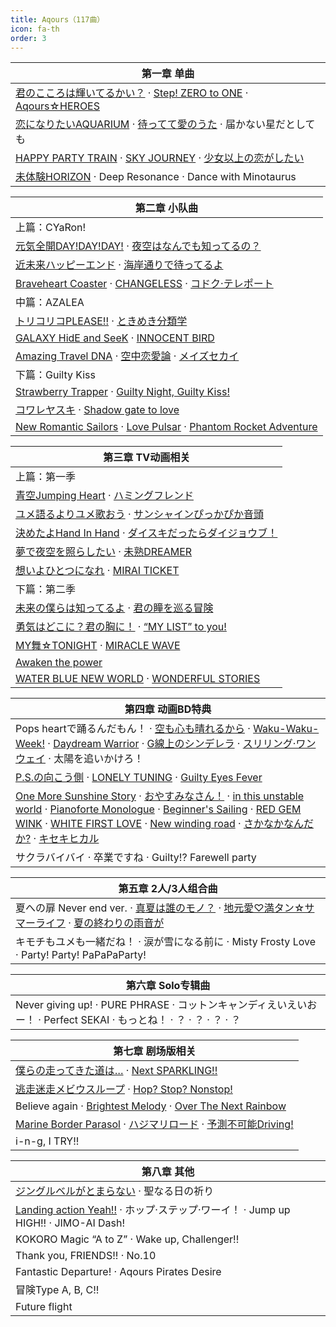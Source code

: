 ```yaml
---
title: Aqours（117曲）
icon: fa-th
order: 3
---
```


|第一章 单曲|
|-|
|[君のこころは輝いてるかい？](2015/10/07/君のこころは輝いてるかい.html) · [Step! ZERO to ONE](2015/10/07/Step!-ZERO-to-ONE.html) · [Aqours☆HEROES](2015/10/07/Aqours-HEROES.html)|
|[恋になりたいAQUARIUM](2016/04/27/恋になりたいAQUARIUM.html) · [待ってて愛のうた](2016/04/27/待ってて愛のうた.html) · 届かない星だとしても|
|[HAPPY PARTY TRAIN](2017/04/05/HAPPY-PARTY-TRAIN.html) · [SKY JOURNEY](2017/04/05/SKY-JOURNEY.html) · [少女以上の恋がしたい](2017/04/05/少女以上の恋がしたい.html)|
|[未体験HORIZON](2019/09/25/未体験HORIZON.html) · Deep Resonance · Dance with Minotaurus|

|第二章 小队曲|
|-|
|上篇：CYaRon!|
|[元気全開DAY!DAY!DAY!](2016/05/11/元気全開DAY!DAY!DAY!.html) · [夜空はなんでも知ってるの？](2016/05/11/夜空はなんでも知ってるの.html)|
|[近未来ハッピーエンド](2017/05/10/近未来ハッピーエンド.html) · [海岸通りで待ってるよ](2017/05/10/海岸通りで待ってるよ.html)|
|[Braveheart Coaster](2019/12/04/Braveheart-Coaster.html) · [CHANGELESS](2019/12/04/CHANGELESS.html) · [コドク·テレポート](2019/12/04/コドク-テレポート.html)|
|中篇：AZALEA|
|[トリコリコPLEASE!!](2016/05/25/トリコリコPLEASE!!.html) · [ときめき分類学](2016/05/25/ときめき分類学.html)|
|[GALAXY HidE and SeeK](2017/05/31/GALAXY-HidE-and-SeeK.html) · [INNOCENT BIRD](2017/05/31/INNOCENT-BIRD.html)|
|[Amazing Travel DNA](2019/12/11/Amazing-Travel-DNA.html) · [空中恋愛論](2019/12/11/空中恋愛論.html) · [メイズセカイ](2019/12/11/メイズセカイ.html)|
|下篇：Guilty Kiss|
|[Strawberry Trapper](2016/06/08/Strawberry-Trapper.html) · [Guilty Night, Guilty Kiss!](2016/06/08/Guilty-Night,-Guilty-Kiss!.html)|
|[コワレヤスキ](2017/06/21/コワレヤスキ.html) · [Shadow gate to love](2017/06/21/Shadow-gate-to-love.html)|
|[New Romantic Sailors](2019/11/27/New-Romantic-Sailors.html) · [Love Pulsar](2019/11/27/Love-Pulsar.html) · [Phantom Rocket Adventure](2019/11/27/Phantom-Rocket-Adventure.html)|

|第三章 TV动画相关|
|-|
|上篇：第一季|
|[青空Jumping Heart](2016/07/20/青空Jumping-Heart.html) · [ハミングフレンド](2016/07/20/ハミングフレンド.html)|
|[ユメ語るよりユメ歌おう](2016/08/24/ユメ語るよりユメ歌おう.html) · [サンシャインぴっかぴか音頭](2016/08/24/サンシャインぴっかぴか音頭.html)|
|[決めたよHand In Hand](2016/08/03/決めたよHand-In-Hand.html) · [ダイスキだったらダイジョウブ！](2016/08/03/ダイスキだったらダイジョウブ.html)|
|[夢で夜空を照らしたい](2016/09/14/夢で夜空を照らしたい.html) · [未熟DREAMER](2016/09/14/未熟DREAMER.html)|
|[想いよひとつになれ](2016/11/09/想いよひとつになれ.html) · [MIRAI TICKET](2016/11/09/MIRAI-TICKET.html)|
|下篇：第二季|
|[未来の僕らは知ってるよ](2017/10/25/未来の僕らは知ってるよ.html) · [君の瞳を巡る冒険](2017/10/25/君の瞳を巡る冒険.html)|
|[勇気はどこに？君の胸に！](2017/11/15/勇気はどこに-君の胸に.html) · [“MY LIST” to you!](2017/11/15/MY-LIST-to-you!.html)|
|[MY舞☆TONIGHT](2017/11/29/MY舞-TONIGHT.html) · [MIRACLE WAVE](2017/11/29/MIRACLE-WAVE.html)|
|[Awaken the power](2017/12/20/Awaken-the-power.html)|
|[WATER BLUE NEW WORLD](2018/01/17/WATER-BLUE-NEW-WORLD.html) · [WONDERFUL STORIES](2018/01/17/WONDERFUL-STORIES.html)|

|第四章 动画BD特典|
|-|
|Pops heartで踊るんだもん！ · [空も心も晴れるから](2016/10/26/空も心も晴れるから.html) · [Waku-Waku-Week!](2016/11/25/Waku-Waku-Week!.html) · [Daydream Warrior](2016/12/22/Daydream-Warrior.html) · [G線上のシンデレラ](2017/01/27/G線上のシンデレラ.html) · [スリリング·ワンウェイ](2017/02/24/スリリング-ワンウェイ.html) · 太陽を追いかけろ！|
|[P.S.の向こう側](2017/03/24/P.S.の向こう側.html) · [LONELY TUNING](2017/03/24/LONELY-TUNING.html) · [Guilty Eyes Fever](2017/03/24/Guilty-Eyes-Fever.html)|
|[One More Sunshine Story](2017/12/22/One-More-Sunshine-Story.html) · [おやすみなさん！](2018/01/26/おやすみなさん.html) · [in this unstable world](2018/02/23/in-this-unstable-world.html) · [Pianoforte Monologue](2018/02/23/Pianoforte-Monologue.html) · [Beginner's Sailing](2018/03/23/Beginner's-Sailing.html) · [RED GEM WINK](2018/04/24/RED-GEM-WINK.html) · [WHITE FIRST LOVE](2018/04/24/WHITE-FIRST-LOVE.html) · [New winding road](2018/05/25/New-winding-road.html) · [さかなかなんだか?](2018/05/25/さかなかなんだか.html) · [キセキヒカル](2018/06/22/キセキヒカル.html)|
|サクラバイバイ · 卒業ですね · Guilty!? Farewell party|

|第五章 2人/3人组合曲|
|-|
|夏への扉 Never end ver. · [真夏は誰のモノ？](2017/08/02/真夏は誰のモノ.html) · [地元愛♡満タン☆サマーライフ](2017/08/02/地元愛-満タン-サマーライフ.html) · [夏の終わりの雨音が](2017/08/02/夏の終わりの雨音が.html)|
|キモチもユメも一緒だね！ · 涙が雪になる前に · Misty Frosty Love · Party! Party! PaPaPaParty!|

|第六章 Solo专辑曲|
|-|
|Never giving up! · PURE PHRASE · コットンキャンディえいえいおー！ · Perfect SEKAI · もっとね！ · ？ · ？ · ？ · ？|

|第七章 剧场版相关|
|-|
|[僕らの走ってきた道は…](2019/01/23/僕らの走ってきた道は.html) · [Next SPARKLING!!](2019/01/23/Next-SPARKLING!!.html)|
|[逃走迷走メビウスループ](2019/01/30/逃走迷走メビウスループ.html) · [Hop? Stop? Nonstop!](2019/01/30/Hop-Stop-Nonstop!.html)|
|Believe again · [Brightest Melody](2019/02/06/Brightest-Melody.html) · [Over The Next Rainbow](2019/02/06/Over-The-Next-Rainbow.html)|
|[Marine Border Parasol](2018/11/24/Marine-Border-Parasol.html) · [ハジマリロード](2018/11/24/ハジマリロード.html) · [予測不可能Driving!](2018/11/24/予測不可能Driving!.html)|
|i-n-g, I TRY!!|

|第八章 其他|
|-|
|[ジングルベルがとまらない](2016/11/23/ジングルベルがとまらない.html) · 聖なる日の祈り|
|[Landing action Yeah!!](2017/06/30/Landing-action-Yeah!!.html) · ホップ·ステップ·ワーイ！ · Jump up HIGH!! · JIMO-AI Dash!|
|KOKORO Magic “A to Z” · Wake up, Challenger!!|
|Thank you, FRIENDS!! · No.10|
|Fantastic Departure! · Aqours Pirates Desire|
|冒険Type A, B, C!!|
|Future flight|
